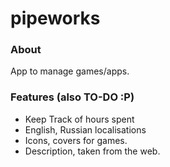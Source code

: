 # pipeworks 
### About
App to manage games/apps.

### Features (also TO-DO :P)
* Keep Track of hours spent
* English, Russian localisations
* Icons, covers for games.
* Description, taken from the web.